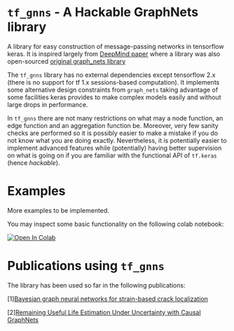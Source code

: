 # `tf_gnns` - A Hackable GraphNets library
A library for easy construction of message-passing networks in tensorflow keras.
It is inspired largely from [DeepMind paper](https://arxiv.org/abs/1806.01261) where a library was also open-sourced [original graph_nets library](https://github.com/deepmind/graph_nets)

The `tf_gnns` library has no external dependencies except tensorflow 2.x (there is no support for tf 1.x sessions-based computation). 
It implements some alternative design constraints from `graph_nets` taking advantage of some facilities keras provides to make complex models easily and without large drops in performance.


In `tf_gnns` there are not many restrictions on what may a node function, an edge function and an aggregation function be. Moreover, very few sanity checks are 
performed so it is possibly easier to make a mistake if you do not know what you are doing exactly. Nevertheless, it is potentially easier to implement advanced 
features while (potentially) having better supervision on what is going on if you are familiar with the functional API of `tf.keras` (hence *hackable*).

# Examples
More examples to be implemented. 

You may inspect some basic functionality on the following colab notebook:

[![Open In Colab](https://colab.research.google.com/assets/colab-badge.svg)](https://colab.research.google.com/github/mylonasc/tf_gnns/blob/main/notebooks/01_tf_gnn_basics.ipynb)

# Publications using `tf_gnns`
The library has been used so far in the following publications:

\[1\][Bayesian graph neural networks for strain-based crack localization](https://arxiv.org/abs/2012.06791) 

\[2\][Remaining Useful Life Estimation Under Uncertainty with Causal GraphNets](https://arxiv.org/abs/2011.11740)




